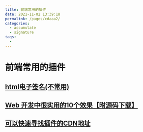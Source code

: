 ```yaml
---
title: 前端常用的插件
date: 2021-11-02 13:39:18
permalink: /pages/cdaaa2/
categories:
  - accumulate
  - signature
tags:
  - 
---
```

 # 前端常用的插件
 ## [html电子签名(不常用)](/accumulate/signature/signature.html)
 ## [Web 开发中很实用的10个效果【附源码下载】](https://www.cnblogs.com/lhb25/p/10-useful-web-effect.html)
 ## [可以快速寻找插件的CDN地址](https://www.bootcdn.cn/)